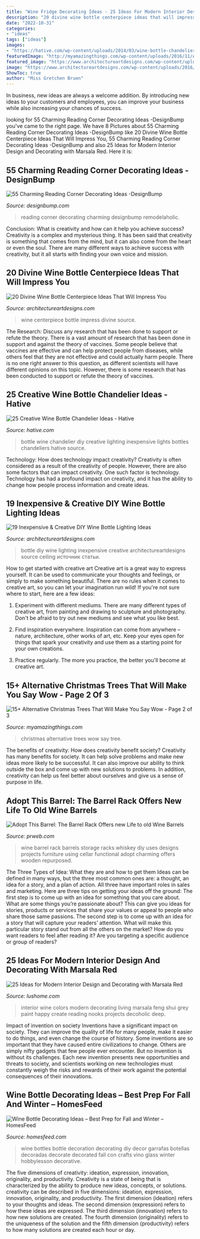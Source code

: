 ```yaml
---
title: "Wine Fridge Decorating Ideas - 25 Ideas For Modern Interior Design And Decorating With Marsala Red"
description: "20 divine wine bottle centerpiece ideas that will impress you"
date: "2022-10-31"
categories:
- "ideas"
tags: ["ideas"]
images:
- "https://hative.com/wp-content/uploads/2014/03/wine-bottle-chandeliers/8-diy-wine-bottle-chandelier.jpg"
featuredImage: "http://myamazingthings.com/wp-content/uploads/2016/11/AD-BottleChristmasTree-769x1024.jpg"
featured_image: "https://www.architectureartdesigns.com/wp-content/uploads/2016/10/8-19.jpg"
image: "https://www.architectureartdesigns.com/wp-content/uploads/2016/10/8-19.jpg"
ShowToc: true
author: "Miss Gretchen Bruen"
---
```



In business, new ideas are always a welcome addition. By introducing new ideas to your customers and employees, you can improve your business while also increasing your chances of success.

	

		
looking for 55 Charming Reading Corner Decorating Ideas -DesignBump you've came to the right page. We have 8 Pictures about 55 Charming Reading Corner Decorating Ideas -DesignBump like 20 Divine Wine Bottle Centerpiece Ideas That Will Impress You, 55 Charming Reading Corner Decorating Ideas -DesignBump and also 25 Ideas for Modern Interior Design and Decorating with Marsala Red. Here it is:
		
    
## 55 Charming Reading Corner Decorating Ideas -DesignBump

<img loading=lazy src="https://cdn.designbump.com/wp-content/uploads/2015/11/reading-corner-nook35.jpg" onerror="this.onerror=null;this.src='https://tse2.mm.bing.net/th?id=OIP.9m0F6Oc0221vdR4wxrsUBQHaHc&amp;pid=15.1';" alt="55 Charming Reading Corner Decorating Ideas -DesignBump">

_Source: designbump.com_

>reading corner decorating charming designbump remodelaholic. 

	

Conclusion: What is creativity and how can it help you achieve success?
Creativity is a complex and mysterious thing. It has been said that creativity is something that comes from the mind, but it can also come from the heart or even the soul. There are many different ways to achieve success with creativity, but it all starts with finding your own voice and mission.

    
## 20 Divine Wine Bottle Centerpiece Ideas That Will Impress You

<img loading=lazy src="https://www.architectureartdesigns.com/wp-content/uploads/2016/10/8-19.jpg" onerror="this.onerror=null;this.src='https://tse4.mm.bing.net/th?id=OIP.N7YVCb-0WuGRG4fjOqmZBwHaLH&amp;pid=15.1';" alt="20 Divine Wine Bottle Centerpiece Ideas That Will Impress You">

_Source: architectureartdesigns.com_

>wine centerpiece bottle impress divine source. 

	

The Research: Discuss any research that has been done to support or refute the theory.
There is a vast amount of research that has been done in support and against the theory of vaccines. Some people believe that vaccines are effective and can help protect people from diseases, while others feel that they are not effective and could actually harm people. There is no one right answer to this question, as different scientists will have different opinions on this topic. However, there is some research that has been conducted to support or refute the theory of vaccines.

    
## 25 Creative Wine Bottle Chandelier Ideas - Hative

<img loading=lazy src="https://hative.com/wp-content/uploads/2014/03/wine-bottle-chandeliers/8-diy-wine-bottle-chandelier.jpg" onerror="this.onerror=null;this.src='https://tse2.mm.bing.net/th?id=OIP.0c7gLvrm6aX6b5NfoiJFNQHaLP&amp;pid=15.1';" alt="25 Creative Wine Bottle Chandelier Ideas - Hative">

_Source: hative.com_

>bottle wine chandelier diy creative lighting inexpensive lights bottles chandeliers hative source. 

	

Technology: How does technology impact creativity?
Creativity is often considered as a result of the creativity of people. However, there are also some factors that can impact creativity. One such factor is technology. Technology has had a profound impact on creativity, and it has the ability to change how people process information and create ideas.

    
## 19 Inexpensive &amp; Creative DIY Wine Bottle Lighting Ideas

<img loading=lazy src="https://www.architectureartdesigns.com/wp-content/uploads/2015/01/102-630x839.jpg" onerror="this.onerror=null;this.src='https://tse4.mm.bing.net/th?id=OIP.jyhJLC2aJwIvnBLKmC5CcwHaJ3&amp;pid=15.1';" alt="19 Inexpensive &amp; Creative DIY Wine Bottle Lighting Ideas">

_Source: architectureartdesigns.com_

>bottle diy wine lighting inexpensive creative architectureartdesigns source ceiling источник статьи. 

	

How to get started with creative art
Creative art is a great way to express yourself. It can be used to communicate your thoughts and feelings, or simply to make something beautiful. There are no rules when it comes to creative art, so you can let your imagination run wild! If you're not sure where to start, here are a few ideas:
1. Experiment with different mediums. There are many different types of creative art, from painting and drawing to sculpture and photography. Don't be afraid to try out new mediums and see what you like best.

2. Find inspiration everywhere. Inspiration can come from anywhere – nature, architecture, other works of art, etc. Keep your eyes open for things that spark your creativity and use them as a starting point for your own creations.

3. Practice regularly. The more you practice, the better you'll become at creative art.

    
## 15+ Alternative Christmas Trees That Will Make You Say Wow - Page 2 Of 3

<img loading=lazy src="http://myamazingthings.com/wp-content/uploads/2016/11/AD-BottleChristmasTree-769x1024.jpg" onerror="this.onerror=null;this.src='https://tse4.mm.bing.net/th?id=OIP.jxSnEG0OrFf-bfL9Pag61AHaJ3&amp;pid=15.1';" alt="15+ Alternative Christmas Trees That Will Make You Say Wow - Page 2 of 3">

_Source: myamazingthings.com_

>christmas alternative trees wow say tree. 

	

The benefits of creativity: How does creativity benefit society?
Creativity has many benefits for society. It can help solve problems and make new ideas more likely to be successful. It can also improve our ability to think outside the box and come up with new solutions to problems. In addition, creativity can help us feel better about ourselves and give us a sense of purpose in life.

    
## Adopt This Barrel: The Barrel Rack Offers New Life To Old Wine Barrels

<img loading=lazy src="http://ww1.prweb.com/prfiles/2010/11/08/2412554/BarrelRack3stack.jpg" onerror="this.onerror=null;this.src='https://tse3.mm.bing.net/th?id=OIP.x4J0paAtpbAdLLTkR9hObAHaLJ&amp;pid=15.1';" alt="Adopt This Barrel: The Barrel Rack Offers new Life to old Wine Barrels">

_Source: prweb.com_

>wine barrel rack barrels storage racks whiskey diy uses designs projects furniture using cellar functional adopt charming offers wooden repurposed. 

	

The Three Types of Idea: What they are and how to get them
Ideas can be defined in many ways, but the three most common ones are: a thought, an idea for a story, and a plan of action. All three have important roles in sales and marketing. Here are three tips on getting your ideas off the ground: 
The first step is to come up with an idea for something that you care about. What are some things you’re passionate about? This can give you ideas for stories, products or services that share your values or appeal to people who share those same passions. 
The second step is to come up with an idea for a story that will capture your readers’ attention. What will make this particular story stand out from all the others on the market? How do you want readers to feel after reading it? Are you targeting a specific audience or group of readers?

    
## 25 Ideas For Modern Interior Design And Decorating With Marsala Red

<img loading=lazy src="https://www.lushome.com/wp-content/uploads/2015/01/modern-interior-design-decorating-ideas-red-wine-room-colors-22.jpg" onerror="this.onerror=null;this.src='https://tse4.mm.bing.net/th?id=OIP.VSCJEm-Dgv5FI9eoIm6h-wHaLd&amp;pid=15.1';" alt="25 Ideas for Modern Interior Design and Decorating with Marsala Red">

_Source: lushome.com_

>interior wine colors modern decorating living marsala feng shui grey paint happy create reading nooks projects decoholic deep. 

	

Impact of invention on society
Inventions have a significant impact on society. They can improve the quality of life for many people, make it easier to do things, and even change the course of history. Some inventions are so important that they have caused entire civilizations to change. Others are simply nifty gadgets that few people ever encounter. But no invention is without its challenges. Each new invention presents new opportunities and threats to society, and scientists working on new technologies must constantly weigh the risks and rewards of their work against the potential consequences of their innovations.

    
## Wine Bottle Decorating Ideas – Best Prep For Fall And Winter – HomesFeed

<img loading=lazy src="https://homesfeed.com/wp-content/uploads/2015/09/vintage-diy-wine-bottle-decorating-ideas-with-yarn-application-and-large-letter-decoration-shaping-love-in-brown-and-white-tone.jpg" onerror="this.onerror=null;this.src='https://tse4.mm.bing.net/th?id=OIP.SrVa1VCq8HmTnPafDttV9gHaJ3&amp;pid=15.1';" alt="Wine Bottle Decorating Ideas – Best Prep for Fall and Winter – HomesFeed">

_Source: homesfeed.com_

>wine bottles bottle decoration decorating diy decor garrafas botellas decoradas decorate decorated fall con crafts vino glass winter hobbylesson decorative. 

	

The five dimensions of creativity: ideation, expression, innovation, originality, and productivity.
Creativity is a state of being that is characterized by the ability to produce new ideas, concepts, or solutions. creativity can be described in five dimensions: ideation, expression, innovation, originality, and productivity. The first dimension (ideation) refers to your thoughts and ideas. The second dimension (expression) refers to how these ideas are expressed. The third dimension (innovation) refers to how new solutions are created. The fourth dimension (originality) refers to the uniqueness of the solution and the fifth dimension (productivity) refers to how many solutions are created each hour or day.

